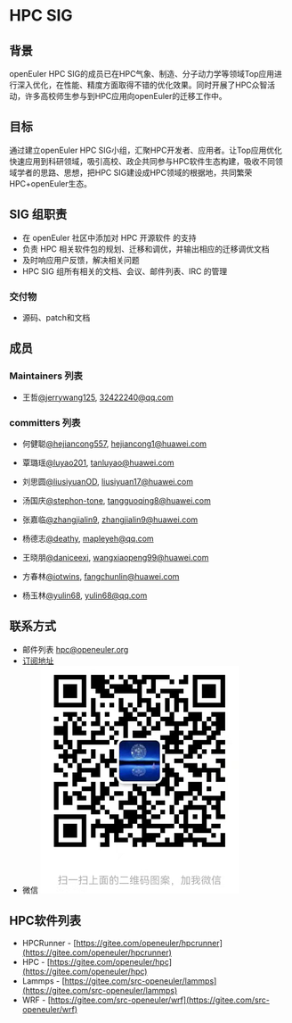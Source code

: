 # HPC SIG

## 背景

openEuler HPC SIG的成员已在HPC气象、制造、分子动力学等领域Top应用进行深入优化，在性能、精度方面取得不错的优化效果。同时开展了HPC众智活动，许多高校师生参与到HPC应用向openEuler的迁移工作中。

## 目标

通过建立openEuler HPC SIG小组，汇聚HPC开发者、应用者。让Top应用优化快速应用到科研领域，吸引高校、政企共同参与HPC软件生态构建，吸收不同领域学者的思路、思想，把HPC SIG建设成HPC领域的根据地，共同繁荣HPC+openEuler生态。

## SIG 组职责

- 在 openEuler 社区中添加对 HPC 开源软件 的支持
- 负责 HPC 相关软件包的规划、迁移和调优，并输出相应的迁移调优文档
- 及时响应用户反馈，解决相关问题
- HPC SIG 组所有相关的文档、会议、邮件列表、IRC 的管理

### 交付物

- 源码、patch和文档

## 成员

### Maintainers 列表

- 王哲[@jerrywang125](https://gitee.com/jerrywang125), [32422240@qq.com](mailto:32422240@qq.com)

### committers 列表

- 何健聪[@hejiancong557](https://gitee.com/hejiancong557), [hejiancong1@huawei.com](mailto:hejiancong1@huawei.com)

- 覃璐瑶[@luyao201](https://gitee.com/luyao201), [tanluyao@huawei.com](mailto:tanluyao@huawei.com)

- 刘思圆[@liusiyuanOD](https://gitee.com/liusiyuanOD), [liusiyuan17@huawei.com](mailto:liusiyuan17@huawei.com)

- 汤国庆[@stephon-tone](https://gitee.com/stephon-tone), [tangguoqing8@huawei.com](mailto:tangguoqing8@huawei.com)

- 张嘉临[@zhangjialin9](https://gitee.com/zhangjialin9), [zhangjialin9@huawei.com](mailto:zhangjialin9@huawei.com)

- 杨德志[@deathy](https://gitee.com/deathy), [mapleyeh@qq.com](mailto:mapleyeh@qq.com)

- 王晓朋[@daniceexi](https://gitee.com/daniceexi), [wangxiaopeng99@huawei.com](mailto:wangxiaopeng99@huawei.com)

- 方春林[@iotwins](https://gitee.com/iotwins), [fangchunlin@huawei.com](mailto:fangchunlin@huawei.com)

- 杨玉林[@yulin68](https://gitee.com/yulin68), [yulin68@qq.com](mailto:yulin68@qq.com)

## 联系方式

- 邮件列表 <hpc@openeuler.org>
- [订阅地址](https://mailweb.openeuler.org/postorius/lists/hpc.openeuler.org/)
- 微信 
 ![wechat_QR](./sig-wechat-qr.png)

## HPC软件列表

- HPCRunner - [https://gitee.com/openeuler/hpcrunner](https://gitee.com/openeuler/hpcrunner)
- HPC - [https://gitee.com/openeuler/hpc](https://gitee.com/openeuler/hpc)
- Lammps - [https://gitee.com/src-openeuler/lammps](https://gitee.com/src-openeuler/lammps)
- WRF - [https://gitee.com/src-openeuler/wrf](https://gitee.com/src-openeuler/wrf)

